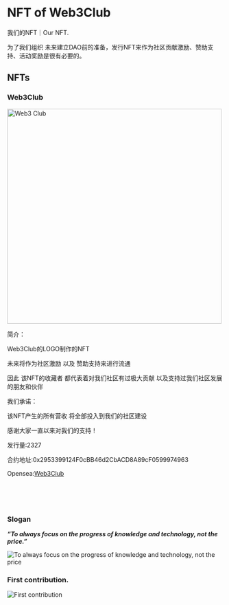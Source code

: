 # NFT of Web3Club
我们的NFT｜Our NFT.

为了我们组织 未来建立DAO前的准备，发行NFT来作为社区贡献激励、赞助支持、活动奖励是很有必要的。

## NFTs

### Web3Club

<img alt="Web3 Club" height="500" src="https://github.com/Web3-Club/NFT/assets/76860915/9599a426-2b35-4e4c-845f-6fbad1d3d4e2" width="500"/>




简介：

Web3Club的LOGO制作的NFT 

未来将作为社区激励 以及 赞助支持来进行流通

因此 该NFT的收藏者 都代表着对我们社区有过极大贡献 以及支持过我们社区发展的朋友和伙伴


我们承诺：

该NFT产生的所有营收 将全部投入到我们的社区建设

感谢大家一直以来对我们的支持！


发行量:2327 

合约地址:0x2953399124F0cBB46d2CbACD8A89cF0599974963

Opensea:[Web3Club](https://opensea.io/assets/matic/0x2953399124f0cbb46d2cbacd8a89cf0599974963/84925260858913545797852925791820662612596522839900474158736812801772585224471)

<br>
<br>
<br>

### Slogan

***“To always focus on the progress of knowledge and technology, not the price.”***


![To always focus on the progress of knowledge and technology, not the price](https://github.com/Web3-Club/NFT/assets/76860915/142f7fa9-01a6-4c07-a1aa-5477e0ae60e1)



### First contribution.

![First contribution](https://github.com/Web3-Club/NFT/assets/76860915/bc4c5435-c30f-47ee-9fbd-545c862a18f7)








